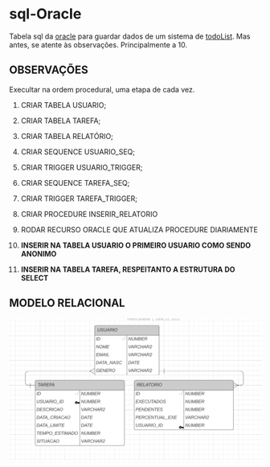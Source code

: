 # sql-Oracle

Tabela sql da [oracle](https://apex.oracle.com/pt-br/) para guardar dados de um sistema de [todoList](https://github.com/Pedrobolfute/PomOnFoot).
Mas antes, se atente às observações. Principalmente a 10.

## OBSERVAÇÕES

Execultar na ordem procedural, uma etapa de cada vez.

1. CRIAR TABELA USUARIO;
2. CRIAR TABELA TAREFA;
3. CRIAR TABELA RELATÓRIO;

4. CRIAR SEQUENCE USUARIO_SEQ;
5. CRIAR TRIGGER USUARIO_TRIGGER;

6. CRIAR SEQUENCE TAREFA_SEQ;
7. CRIAR TRIGGER TAREFA_TRIGGER;

8. CRIAR PROCEDURE INSERIR_RELATORIO
9. RODAR RECURSO ORACLE QUE ATUALIZA PROCEDURE DIARIAMENTE

10. **INSERIR NA TABELA USUARIO O PRIMEIRO USUARIO COMO SENDO ANONIMO**

11. **INSERIR NA TABELA TAREFA, RESPEITANTO A ESTRUTURA DO SELECT**

## MODELO RELACIONAL

![Modelo](./img/BD.png)
